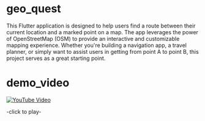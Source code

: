 # geo_quest

This Flutter application is designed to help users find a route between their current location and a marked point on a map. The app leverages the power of OpenStreetMap (OSM) to provide an interactive and customizable mapping experience. Whether you're building a navigation app, a travel planner, or simply want to assist users in getting from point A to point B, this project serves as a great starting point.

# demo_video

[![YouTube Video](https://img.youtube.com/vi/cgEwPsajITw/0.jpg)](https://www.youtube.com/watch?v=cgEwPsajITw)

-click to play-
